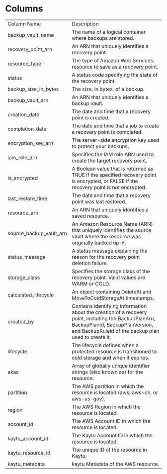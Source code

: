 # Columns  

<table>
	<tr><td>Column Name</td><td>Description</td></tr>
	<tr><td>backup_vault_name</td><td>The name of a logical container where backups are stored.</td></tr>
	<tr><td>recovery_point_arn</td><td>An ARN that uniquely identifies a recovery point.</td></tr>
	<tr><td>resource_type</td><td>The type of Amazon Web Services resource to save as a recovery point.</td></tr>
	<tr><td>status</td><td>A status code specifying the state of the recovery point.</td></tr>
	<tr><td>backup_size_in_bytes</td><td>The size, in bytes, of a backup.</td></tr>
	<tr><td>backup_vault_arn</td><td>An ARN that uniquely identifies a backup vault.</td></tr>
	<tr><td>creation_date</td><td>The date and time that a recovery point is created.</td></tr>
	<tr><td>completion_date</td><td>The date and time that a job to create a recovery point is completed.</td></tr>
	<tr><td>encryption_key_arn</td><td>The server-side encryption key used to protect your backups.</td></tr>
	<tr><td>iam_role_arn</td><td>Specifies the IAM role ARN used to create the target recovery point.</td></tr>
	<tr><td>is_encrypted</td><td>A Boolean value that is returned as TRUE if the specified recovery point is encrypted, or FALSE if the recovery point is not encrypted.</td></tr>
	<tr><td>last_restore_time</td><td>The date and time that a recovery point was last restored.</td></tr>
	<tr><td>resource_arn</td><td>An ARN that uniquely identifies a saved resource.</td></tr>
	<tr><td>source_backup_vault_arn</td><td>An Amazon Resource Name (ARN) that uniquely identifies the source vault where the resource was originally backed up in.</td></tr>
	<tr><td>status_message</td><td>A status message explaining the reason for the recovery point deletion failure.</td></tr>
	<tr><td>storage_class</td><td>Specifies the storage class of the recovery point. Valid values are WARM or COLD.</td></tr>
	<tr><td>calculated_lifecycle</td><td>An object containing DeleteAt and MoveToColdStorageAt timestamps.</td></tr>
	<tr><td>created_by</td><td>Contains identifying information about the creation of a recovery point, including the BackupPlanArn, BackupPlanId, BackupPlanVersion, and BackupRuleId of the backup plan used to create it.</td></tr>
	<tr><td>lifecycle</td><td>The lifecycle defines when a protected resource is transitioned to cold storage and when it expires.</td></tr>
	<tr><td>akas</td><td>Array of globally unique identifier strings (also known as) for the resource.</td></tr>
	<tr><td>partition</td><td>The AWS partition in which the resource is located (aws, aws-cn, or aws-us-gov).</td></tr>
	<tr><td>region</td><td>The AWS Region in which the resource is located.</td></tr>
	<tr><td>account_id</td><td>The AWS Account ID in which the resource is located.</td></tr>
	<tr><td>kaytu_account_id</td><td>The Kaytu Account ID in which the resource is located.</td></tr>
	<tr><td>kaytu_resource_id</td><td>The unique ID of the resource in Kaytu.</td></tr>
	<tr><td>kaytu_metadata</td><td>kaytu Metadata of the AWS resource.</td></tr>
</table>